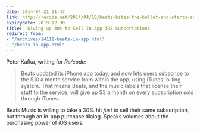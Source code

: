 ```yaml
---
date: 2014-04-21 21:47
link: http://recode.net/2014/04/18/beats-bites-the-bullet-and-starts-selling-subscriptions-from-apples-app/
expirydate: 2019-12-30
title:  Giving up 30% to Sell In-App iOS Subscriptions
redirect_from:
- "/archives/14111-beats-in-app.html"
- "/beats-in-app.html"
---
```



Peter Kafka, writing for _Re/code_: 

> Beats updated its iPhone app today, and now lets users subscribe to the $10 a month service from within the app, using iTunes' billing system. That means Beats, and the music labels that license their stuff to the service, will give up $3 a month on every subscription sold through iTunes.

Beats Music is willing to take a 30% hit _just_ to sell their same subscription, but through an in-app purchase dialog. Speaks volumes about the purchasing power of iOS users. 
